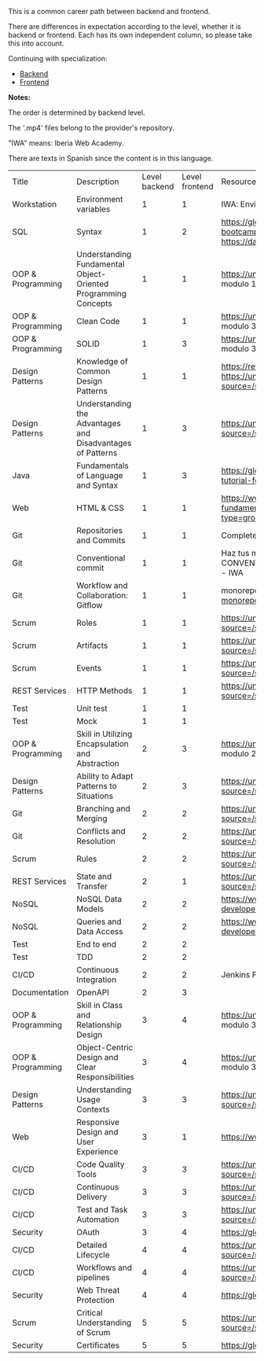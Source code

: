 This is a common career path between backend and frontend.  

There are differences in expectation according to the level, whether it is backend or frontend. Each has its own independent column, so please take this into account.

Continuing with specialization:
- [Backend](../training_paths/backend_material.md)
- [Frontend](../training_paths/frontend_material.md)


**Notes:**

The order is determined by backend level.

The '.mp4' files belong to the provider's repository.

"IWA" means: Iberia Web Academy.

There are texts in Spanish since the content is in this language.

| | | | | |
|-|-|-|-|-|
|Title|Description|Level backend|Level frontend|Resources|
|Workstation|Environment variables|1|1|IWA: Environments.mp4 Environment - IWA|
|SQL|Syntax|1|2|https://globant.udemy.com/course/the-complete-sql-bootcamp/#overview (para front hasta JOINS) Practica: https://datalemur.com/|
|OOP & Programming|Understanding Fundamental Object-Oriented Programming Concepts|1|1|https://university.globant.com/group/7055 (para front modulo 1)|
|OOP & Programming|Clean Code|1|1|https://university.globant.com/group/7055 (para front modulo 3)|
|OOP & Programming|SOLID|1|3|https://university.globant.com/group/7055 (para front modulo 3)|
|Design Patterns|Knowledge of Common Design Patterns|1|1|https://refactoring.guru/design-patterns (como referencia) https://university.globant.com/group/5457?source=/search/trainings%3Fkeys%3Ddesign%2Bpatterns|
|Design Patterns|Understanding the Advantages and Disadvantages of Patterns|1|3|https://university.globant.com/group/5457?source=/search/trainings%3Fkeys%3Ddesign%2Bpatterns|
|Java|Fundamentals of Language and Syntax|1|3|https://globant.udemy.com/course/java-programming-tutorial-for-beginners/ (para front hasta exercises set 1)|
|Web|HTML & CSS|1|1|https://www.codecademy.com/learn/learn-html-fundamentals https://university.globant.com/group/3464?type=group&source=/search/trainings|
|Git|Repositories and Commits|1|1|Complete Git Course - YouTube|
|Git|Conventional commit|1|1|Haz tus mensajes de GIT Commit PROFESIONALES con CONVENTIONAL COMMITS - YouTube Conventional commit - IWA|
|Git|Workflow and Collaboration: Gitflow|1|1|monorepo: https://www.toptal.com/front-end/guide-to-monorepos|
|Scrum|Roles|1|1|https://university.globant.com/group/4159?source=/search/trainings%3Fkeys%3DAgile%26page%3D1|
|Scrum|Artifacts|1|1|https://university.globant.com/group/4159?source=/search/trainings%3Fkeys%3DAgile%26page%3D1|
|Scrum|Events|1|1|https://university.globant.com/group/4159?source=/search/trainings%3Fkeys%3DAgile%26page%3D1|
|REST Services|HTTP Methods|1|1|https://university.globant.com/group/6197?source=/search/trainings%3Fkeys%3Drest%2Bservices|
|Test|Unit test|1|1| |
|Test|Mock|1|1| |
|OOP & Programming|Skill in Utilizing Encapsulation and Abstraction|2|3|https://university.globant.com/group/7055 (para front modulo 2)|
|Design Patterns|Ability to Adapt Patterns to Situations|2|3|https://university.globant.com/group/5457?source=/search/trainings%3Fkeys%3Ddesign%2Bpatterns|
|Git|Branching and Merging|2|2|https://university.globant.com/group/5473?source=/search/trainings%3Fkeys%3Dgit|
|Git|Conflicts and Resolution|2|2|https://university.globant.com/group/5473?source=/search/trainings%3Fkeys%3Dgit|
|Scrum|Rules|2|2|https://university.globant.com/group/4159?source=/search/trainings%3Fkeys%3DAgile%26page%3D1|
|REST Services|State and Transfer|2|1|https://university.globant.com/group/6197?source=/search/trainings%3Fkeys%3Drest%2Bservices|
|NoSQL|NoSQL Data Models|2|2|https://www.udemy.com/course/mongodb-the-complete-developers-guide/|
|NoSQL|Queries and Data Access|2|2|https://www.udemy.com/course/mongodb-the-complete-developers-guide/|
|Test|End to end|2|2| |
|Test|TDD|2|2| |
|CI/CD|Continuous Integration|2|2|Jenkins Full Course "| Jenkins Tutorial For Beginners "| Jenkins Tutorial "| Simplilearn - YouTube  https://university.globant.com/group/5339?source=/search/trainings%3Fkeys%3DCI%252FCD|
|Documentation|OpenAPI|2|3| |
|OOP & Programming|Skill in Class and Relationship Design|3|4|https://university.globant.com/group/7055 (para front modulo 3)|
|OOP & Programming|Object-Centric Design and Clear Responsibilities|3|4|https://university.globant.com/group/7055 (para front modulo 3)|
|Design Patterns|Understanding Usage Contexts|3|3|https://university.globant.com/group/5457?source=/search/trainings%3Fkeys%3Ddesign%2Bpatterns|
|Web|Responsive Design and User Experience|3|1|https://www.codecademy.com/learn/learn-css-introduction|
|CI/CD|Code Quality Tools|3|3|https://university.globant.com/group/5339?source=/search/trainings%3Fkeys%3DCI%252FCD|
|CI/CD|Continuous Delivery|3|3|https://university.globant.com/group/5339?source=/search/trainings%3Fkeys%3DCI%252FCD|
|CI/CD|Test and Task Automation|3|3|https://university.globant.com/group/5339?source=/search/trainings%3Fkeys%3DCI%252FCD|
|Security|OAuth|3|4|https://globant.udemy.com/course/secure-dev/|
|CI/CD|Detailed Lifecycle|4|4|https://university.globant.com/group/5339?source=/search/trainings%3Fkeys%3DCI%252FCD|
|CI/CD|Workflows and pipelines|4|4|https://university.globant.com/group/5339?source=/search/trainings%3Fkeys%3DCI%252FCD|
|Security|Web Threat Protection|4|4|https://globant.udemy.com/course/secure-dev/|
|Scrum|Critical Understanding of Scrum|5|5|https://university.globant.com/group/4159?source=/search/trainings%3Fkeys%3DAgile%26page%3D1|
|Security|Certificates|5|5|https://globant.udemy.com/course/secure-dev/|


